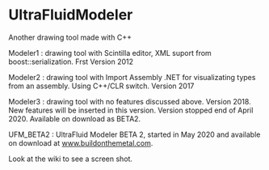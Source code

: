 # UltraFluidModeler
Another drawing tool made with C++

Modeler1 : drawing tool with Scintilla editor, XML suport from boost::serialization. Frst Version 2012

Modeler2 : drawing tool with Import Assembly .NET for visualizating types from an assembly. Using C++/CLR switch. Version 2017

Modeler3 : drawing tool with no features discussed above. Version 2018. New features will be inserted  in this version. Version stopped end of April 2020. Available on download as BETA2.

UFM_BETA2 : UltraFluid Modeler BETA 2, started in May 2020 and available on download at www.buildonthemetal.com.

Look at the wiki to see a screen shot.
